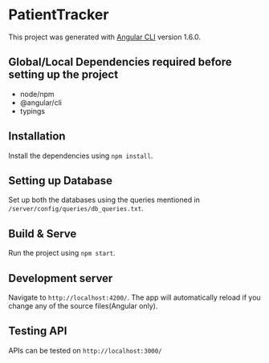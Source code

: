 # PatientTracker

This project was generated with [Angular CLI](https://github.com/angular/angular-cli) version 1.6.0.

## Global/Local Dependencies required before setting up the project

- node/npm
- @angular/cli
- typings

## Installation

Install the dependencies using `npm install`.

## Setting up Database

Set up both the databases using the queries mentioned in `/server/config/queries/db_queries.txt`.

## Build & Serve

Run the project using `npm start`.

## Development server

Navigate to `http://localhost:4200/`. The app will automatically reload if you change any of the source files(Angular only).

## Testing API

APIs can be tested on `http://localhost:3000/`